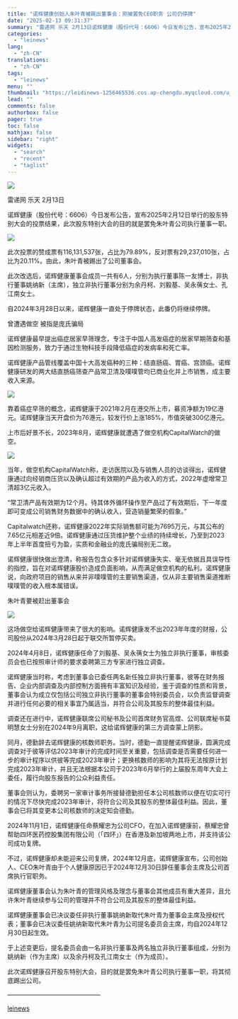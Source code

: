 ```yaml
---
title: "诺辉健康创始人朱叶青被踢出董事会：刚被罢免CEO职务 公司仍停牌"
date: "2025-02-13 09:31:37"
summary: "雷递网 乐天 2月13日诺辉健康（股份代号：6606）今日发布公告，宣布2025年2月12日举行的股..."
categories:
  - "leinews"
lang:
  - "zh-CN"
translations:
  - "zh-CN"
tags:
  - "leinews"
menu: ""
thumbnail: "https://leidinews-1256465536.cos.ap-chengdu.myqcloud.com/u_News/20250213/6387503553816052512257363.jpeg"
lead: ""
comments: false
authorbox: false
pager: true
toc: false
mathjax: false
sidebar: "right"
widgets:
  - "search"
  - "recent"
  - "taglist"
---
```


![](https://p3-sign.toutiaoimg.com/tos-cn-i-axegupay5k/e5ad083e5b6641faa5810a0be9727d13~tplv-tt-origin-web:gif.jpeg?_iz=58558&from=article.pc_detail&lk3s=953192f4&x-expires=1740014493&x-signature=xjyupieo8vQfSqnZ4L4lvSw2GT4%3D)

雷递网 乐天 2月13日  


诺辉健康（股份代号：6606）今日发布公告，宣布2025年2月12日举行的股东特别大会的投票结果，此次股东特别大会的目的就是罢免朱叶青公司执行董事一职。

![](https://p3-sign.toutiaoimg.com/tos-cn-i-6w9my0ksvp/d72347f7fd5e45e4bcc1766b0bc90fea~tplv-tt-origin-web:gif.jpeg?_iz=58558&from=article.pc_detail&lk3s=953192f4&x-expires=1740014493&x-signature=OHv1hWFw6jS%2Bz7r1s8Y%2BT6lhnBU%3D)

此次投票的赞成票有116,131,537张，占比为79.89%，反对票有29,237,010张，占比为20.11%。由此，朱叶青被踢出了公司董事会。

此次改选后，诺辉健康董事会成员一共有6人，分别为执行董事陈一友博士，非执行董事姚纳新（主席），独立非执行董事分别为余丹柯、刘毅基、吴永蒨女士、孔江南女士。

自2024年3月28日以来，诺辉健康一直处于停牌状态，此番仍将继续停牌。

曾遭遇做空 被指是庞氏骗局

诺辉健康最早提出癌症居家早筛理念，专注于中国人高发癌症的居家早期筛查和基因检测服务，致力于通过生物科技手段降低癌症的发病率和死亡率。

诺辉健康产品管线覆盖中国十大高发癌种的三种：结直肠癌、胃癌、宫颈癌。诺辉健康研发的两大结直肠癌筛查产品常卫清及噗噗管均已商业化并上市销售，成主要收入来源。

![](https://p3-sign.toutiaoimg.com/tos-cn-i-6w9my0ksvp/59bd7419f35c4d81a5cf9cee6d05f2ec~tplv-tt-origin-web:gif.jpeg?_iz=58558&from=article.pc_detail&lk3s=953192f4&x-expires=1740014493&x-signature=uZey0rM5zwRq%2BAYJ%2F4Sra4L3RjI%3D)

靠着癌症早筛的概念，诺辉健康于2021年2月在港交所上市，募资净额为19亿港元。诺辉健康当天开盘价为76港元，较发行价上涨185%，市值突破300亿港元。

上市后好景不长，2023年8月，诺辉健康就遭遇了做空机构CapitalWatch的做空。

![](https://p3-sign.toutiaoimg.com/tos-cn-i-6w9my0ksvp/6193674a75a948469c07f2ee1ddc84ff~tplv-tt-origin-web:gif.jpeg?_iz=58558&from=article.pc_detail&lk3s=953192f4&x-expires=1740014493&x-signature=iz2BLn27rjmKFbL%2F%2FSJ1w6yA2KY%3D)

当年，做空机构CapitalWatch称，走访医院以及与销售人员的访谈得出，诺辉健康通过向经销商压货以及确认超过有效期的产品为收入的方式，2022年虚增常卫清超3亿元收入。

“常卫清产品有效期为12个月。待其体外循环操作至产品过了有效期后，下一年度即可变成公司销售财务数据中的确认收入，营造销量繁荣的假象。”

Capitalwatch还称，诺辉健康2022年实际销售额可能为7695万元，与其公布的7.65亿元相差近9倍。诺辉健康通过压货维护整个业绩的持续增长，乃至到2023年上半年首度扭亏为盈，实质和金融业的庞氏骗局别无二致。

诺辉健康很快做出澄清，称报告包含众多针对诺辉健康失实、毫无依据且具误导性的指控，旨在对诺辉健康股价造成负面影响，从而满足做空机构的私利。诺辉健康说，向政府项目的销售从来并非噗噗管的主要销售渠道，仅从非主要销售渠道推断噗噗管的收入根本属错误。

朱叶青要被赶出董事会

![](https://p3-sign.toutiaoimg.com/tos-cn-i-6w9my0ksvp/f183b6910ae046fe9a69f19316a67174~tplv-tt-origin-web:gif.jpeg?_iz=58558&from=article.pc_detail&lk3s=953192f4&x-expires=1740014493&x-signature=u3xipXN%2BN7acg6q%2FKgqDdIb26gA%3D)

这场做空给诺辉健康带来了很大的影响。诺辉健康发不出2023年年度的财报，公司股份从2024年3月28日起于联交所暂停买卖。  


2024年4月8日，诺辉健康任命了刘毅基、吴永蒨女士为独立非执行董事，审核委员会也已按照审计师的要求委聘第三方专家进行独立调查。

诺辉健康当时称，考虑到董事会已委任两名新任独立非执行董事，彼等在财务报告、企业内部调查及内部控制方面拥有丰富知识及经验，鉴于调查的性质和背景，董事会认为成立仅包括公司独立非执行董事的董事会特别委员会，以负责监督调查并进行任何必要的相关事宜乃属适当，并符合公司及其股东的整体最佳利益。

调查还在进行中，诺辉健康联席公司秘书及公司首席财务官高煜、公司联席秘书莫明慧女士分别在2024年9月离职，这给诺辉健康的第三方调查蒙上阴影。

同月，德勤辞去诺辉健康的核数师职务。当时，德勤一直提醒诺辉健康，圆满完成调查对于彼等评估2023年审计的完成时间至关重要，包括调查是否需要任何进一步的审计程序以供彼等完成2023年审计；更换核数师的影响为其将无法按原计划完成2023年审计，并且无法根据本公司于2023年6月举行的上届股东周年大会上委任，履行向股东报告的公众利益责任。

董事会则认为，委聘另一家审计事务所接替德勤担任本公司核数师以便在切实可行的情况下尽快完成2023年审计，将符合公司及其股东的整体最佳利益。因此，董事会已将其变更本公司核数师的决定知会德勤。

2024年11月1日，诺辉健康任命蔡耀忠为公司CFO，在加入诺辉健康前，蔡耀忠曾帮助四环医药控股集团有限公司（「四环」）在香港及新加坡两地上市，并支持该公司成功复牌。

不过，诺辉健康却未能迎来公司复牌，2024年12月底，诺辉健康宣布，公司创始人、CEO朱叶青由于个人健康原因已于2024年12月30日辞任董事会主席及公司首席执行官职务。

诺辉健康董事会认为朱叶青的管理风格及理念与董事会其他成员有重大差异，且允许朱叶青继续参与公司的管理并不符合公司及其股东的整体最佳利益。

诺辉健康董事会已决议委任非执行董事姚纳新取代朱叶青为董事会主席及授权代表；董事会已决议委任姚纳新取代朱叶青为公司提名委员会主席，均自2024年12月30日起生效。

于上述变更后，提名委员会由一名非执行董事及两名独立非执行董事组成，分别为姚纳新（作为主席）以及余丹柯及孔江南女士（作为成员）。

此次诺辉健康召开股东特别大会，目的就是罢免朱叶青公司执行董事一职，将其彻底踢出公司。

———————————————

[leinews](https://www.leinews.com/n29022/detail.html)
